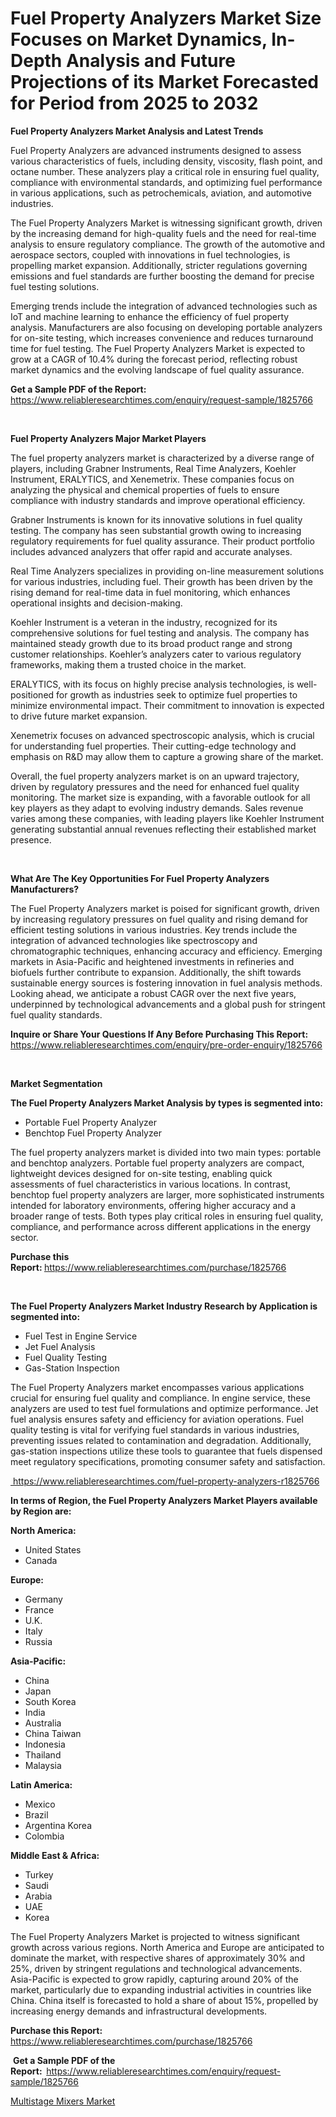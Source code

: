<p><h1>Fuel Property Analyzers Market Size Focuses on Market Dynamics, In-Depth Analysis and Future Projections of its Market Forecasted for Period from 2025 to 2032</h1></p><p><strong>Fuel Property Analyzers Market Analysis and Latest Trends</strong></p>
<p><p>Fuel Property Analyzers are advanced instruments designed to assess various characteristics of fuels, including density, viscosity, flash point, and octane number. These analyzers play a critical role in ensuring fuel quality, compliance with environmental standards, and optimizing fuel performance in various applications, such as petrochemicals, aviation, and automotive industries.</p><p>The Fuel Property Analyzers Market is witnessing significant growth, driven by the increasing demand for high-quality fuels and the need for real-time analysis to ensure regulatory compliance. The growth of the automotive and aerospace sectors, coupled with innovations in fuel technologies, is propelling market expansion. Additionally, stricter regulations governing emissions and fuel standards are further boosting the demand for precise fuel testing solutions.</p><p>Emerging trends include the integration of advanced technologies such as IoT and machine learning to enhance the efficiency of fuel property analysis. Manufacturers are also focusing on developing portable analyzers for on-site testing, which increases convenience and reduces turnaround time for fuel testing. The Fuel Property Analyzers Market is expected to grow at a CAGR of 10.4% during the forecast period, reflecting robust market dynamics and the evolving landscape of fuel quality assurance.</p></p>
<p><strong>Get a Sample PDF of the Report:&nbsp;</strong> <a href="https://www.reliableresearchtimes.com/enquiry/request-sample/1825766?utm_campaign=2193&utm_medium=2&utm_source=Github&utm_content=ia&utm_term=05032025&utm_id=fuel-property-analyzers">https://www.reliableresearchtimes.com/enquiry/request-sample/1825766</a></p>
<p>&nbsp;</p>
<p><strong>Fuel Property Analyzers Major Market Players</strong></p>
<p><p>The fuel property analyzers market is characterized by a diverse range of players, including Grabner Instruments, Real Time Analyzers, Koehler Instrument, ERALYTICS, and Xenemetrix. These companies focus on analyzing the physical and chemical properties of fuels to ensure compliance with industry standards and improve operational efficiency.</p><p>Grabner Instruments is known for its innovative solutions in fuel quality testing. The company has seen substantial growth owing to increasing regulatory requirements for fuel quality assurance. Their product portfolio includes advanced analyzers that offer rapid and accurate analyses.</p><p>Real Time Analyzers specializes in providing on-line measurement solutions for various industries, including fuel. Their growth has been driven by the rising demand for real-time data in fuel monitoring, which enhances operational insights and decision-making.</p><p>Koehler Instrument is a veteran in the industry, recognized for its comprehensive solutions for fuel testing and analysis. The company has maintained steady growth due to its broad product range and strong customer relationships. Koehler’s analyzers cater to various regulatory frameworks, making them a trusted choice in the market.</p><p>ERALYTICS, with its focus on highly precise analysis technologies, is well-positioned for growth as industries seek to optimize fuel properties to minimize environmental impact. Their commitment to innovation is expected to drive future market expansion.</p><p>Xenemetrix focuses on advanced spectroscopic analysis, which is crucial for understanding fuel properties. Their cutting-edge technology and emphasis on R&D may allow them to capture a growing share of the market.</p><p>Overall, the fuel property analyzers market is on an upward trajectory, driven by regulatory pressures and the need for enhanced fuel quality monitoring. The market size is expanding, with a favorable outlook for all key players as they adapt to evolving industry demands. Sales revenue varies among these companies, with leading players like Koehler Instrument generating substantial annual revenues reflecting their established market presence.</p></p>
<p>&nbsp;</p>
<p><strong>What Are The Key Opportunities For Fuel Property Analyzers Manufacturers?</strong></p>
<p><p>The Fuel Property Analyzers market is poised for significant growth, driven by increasing regulatory pressures on fuel quality and rising demand for efficient testing solutions in various industries. Key trends include the integration of advanced technologies like spectroscopy and chromatographic techniques, enhancing accuracy and efficiency. Emerging markets in Asia-Pacific and heightened investments in refineries and biofuels further contribute to expansion. Additionally, the shift towards sustainable energy sources is fostering innovation in fuel analysis methods. Looking ahead, we anticipate a robust CAGR over the next five years, underpinned by technological advancements and a global push for stringent fuel quality standards.</p></p>
<p><strong>Inquire or Share Your Questions If Any Before Purchasing This Report:</strong> <a href="https://www.reliableresearchtimes.com/enquiry/pre-order-enquiry/1825766?utm_campaign=2193&utm_medium=2&utm_source=Github&utm_content=ia&utm_term=05032025&utm_id=fuel-property-analyzers">https://www.reliableresearchtimes.com/enquiry/pre-order-enquiry/1825766</a></p>
<p>&nbsp;</p>
<p><strong>Market Segmentation</strong></p>
<p><strong>The Fuel Property Analyzers Market Analysis by types is segmented into:</strong></p>
<p><ul><li>Portable Fuel Property Analyzer</li><li>Benchtop Fuel Property Analyzer</li></ul></p>
<p><p>The fuel property analyzers market is divided into two main types: portable and benchtop analyzers. Portable fuel property analyzers are compact, lightweight devices designed for on-site testing, enabling quick assessments of fuel characteristics in various locations. In contrast, benchtop fuel property analyzers are larger, more sophisticated instruments intended for laboratory environments, offering higher accuracy and a broader range of tests. Both types play critical roles in ensuring fuel quality, compliance, and performance across different applications in the energy sector.</p></p>
<p><strong>Purchase this Report:&nbsp;</strong><a href="https://www.reliableresearchtimes.com/purchase/1825766?utm_campaign=2193&utm_medium=2&utm_source=Github&utm_content=ia&utm_term=05032025&utm_id=fuel-property-analyzers">https://www.reliableresearchtimes.com/purchase/1825766</a></p>
<p>&nbsp;</p>
<p><strong>The Fuel Property Analyzers Market Industry Research by Application is segmented into:</strong></p>
<p><ul><li>Fuel Test in Engine Service</li><li>Jet Fuel Analysis</li><li>Fuel Quality Testing</li><li>Gas-Station Inspection</li></ul></p>
<p><p>The Fuel Property Analyzers market encompasses various applications crucial for ensuring fuel quality and compliance. In engine service, these analyzers are used to test fuel formulations and optimize performance. Jet fuel analysis ensures safety and efficiency for aviation operations. Fuel quality testing is vital for verifying fuel standards in various industries, preventing issues related to contamination and degradation. Additionally, gas-station inspections utilize these tools to guarantee that fuels dispensed meet regulatory specifications, promoting consumer safety and satisfaction.</p></p>
<p><a href="https://www.reliableresearchtimes.com/fuel-property-analyzers-r1825766?utm_campaign=2193&utm_medium=2&utm_source=Github&utm_content=ia&utm_term=05032025&utm_id=fuel-property-analyzers">&nbsp;https://www.reliableresearchtimes.com/fuel-property-analyzers-r1825766</a></p>
<p><strong>In terms of Region, the Fuel Property Analyzers Market Players available by Region are:</strong></p>
<p>
    <p> <strong> North America: </strong>
        <ul>
            <li>United States</li>
            <li>Canada</li>
        </ul>
        </p> 
    <p> <strong> Europe: </strong>
        <ul>
            <li>Germany</li>
            <li>France</li>
            <li>U.K.</li>
            <li>Italy</li>
            <li>Russia</li>
        </ul>
        </p> 
    <p> <strong> Asia-Pacific: </strong>
        <ul>
            <li>China</li>
            <li>Japan</li>
            <li>South Korea</li>
            <li>India</li>
            <li>Australia</li>
            <li>China Taiwan</li>
            <li>Indonesia</li>
            <li>Thailand</li>
            <li>Malaysia</li>
        </ul>
        </p> 
    <p> <strong> Latin America: </strong>
        <ul>
            <li>Mexico</li>
            <li>Brazil</li>
            <li>Argentina Korea</li>
            <li>Colombia</li>
        </ul>
        </p> 
    <p> <strong> Middle East & Africa: </strong>
        <ul>
            <li>Turkey</li>
            <li>Saudi</li>
            <li>Arabia</li>
            <li>UAE</li>
            <li>Korea</li>
        </ul>
    </p>
    </p>
<p><p>The Fuel Property Analyzers Market is projected to witness significant growth across various regions. North America and Europe are anticipated to dominate the market, with respective shares of approximately 30% and 25%, driven by stringent regulations and technological advancements. Asia-Pacific is expected to grow rapidly, capturing around 20% of the market, particularly due to expanding industrial activities in countries like China. China itself is forecasted to hold a share of about 15%, propelled by increasing energy demands and infrastructural developments.</p></p>
<p><strong>Purchase this Report: </strong><a href="https://www.reliableresearchtimes.com/purchase/1825766?utm_campaign=2193&utm_medium=2&utm_source=Github&utm_content=ia&utm_term=05032025&utm_id=fuel-property-analyzers">https://www.reliableresearchtimes.com/purchase/1825766</a></p>
<p>&nbsp;<strong>Get a Sample PDF of the Report:&nbsp;&nbsp;</strong><a href="https://www.reliableresearchtimes.com/enquiry/request-sample/1825766?utm_campaign=2193&utm_medium=2&utm_source=Github&utm_content=ia&utm_term=05032025&utm_id=fuel-property-analyzers">https://www.reliableresearchtimes.com/enquiry/request-sample/1825766</a></p>
<p><strong></strong></p>
<p><p><a href="https://github.com/ygfu6u/Market-Research-Report-List-1/blob/main/multistage-mixers-market.md?utm_campaign=2193&utm_medium=2&utm_source=Github&utm_content=ia&utm_term=05032025&utm_id=fuel-property-analyzers">Multistage Mixers Market</a></p></p>